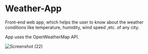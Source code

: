 # Weather-App

Front-end web app, which helps the user to know about the weather conditions like temperature, humidity, wind speed ,etc. of any city.

App uses the OpenWeatherMap API.

![Screenshot (22)](https://user-images.githubusercontent.com/58916032/128074098-205598fb-328e-4974-b6af-b2578d146c2e.png)
